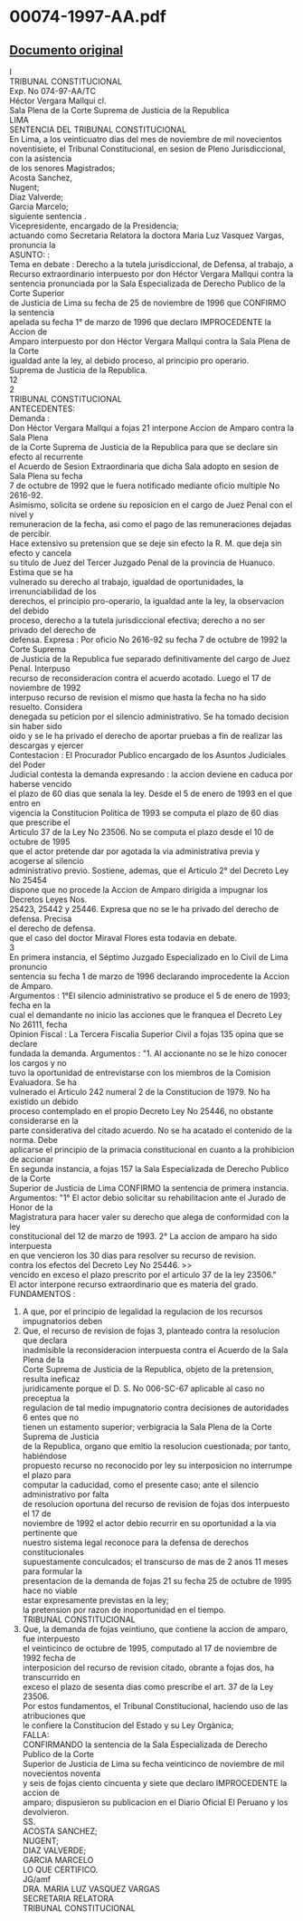 
00074-1997-AA.pdf
=================
  
[Documento original](https://tc.gob.pe/jurisprudencia/1998/00074-1997-AA.pdf)  
---  
I  
TRIBUNAL CONSTITUCIONAL  
Exp. No 074-97-AA/TC  
Héctor Vergara Mallqui cl.  
Sala Plena de la Corte Suprema de Justicia de la Republica  
LIMA  
SENTENCIA DEL TRIBUNAL CONSTITUCIONAL  
En Lima, a los veinticuatro dias del mes de noviembre de mil novecientos  
noventisiete, el Tribunal Constitucional, en sesion de Pleno Jurisdiccional, con la asistencia  
de los senores Magistrados;  
Acosta Sanchez,  
Nugent;  
Diaz Valverde;  
Garcia Marcelo;  
siguiente sentencia .  
Vicepresidente, encargado de la Presidencia;  
actuando como Secretaria Relatora la doctora Maria Luz Vasquez Vargas, pronuncia la  
ASUNTO: :  
Tema en debate : Derecho a la tutela jurisdiccional, de Defensa, al trabajo, a  
Recurso extraordinario interpuesto por don Héctor Vergara Mallqui contra la  
sentencia pronunciada por la Sala Especializada de Derecho Publico de la Corte Superior  
de Justicia de Lima su fecha de 25 de noviembre de 1996 que CONFIRMO la sentencia  
apelada su fecha 1° de marzo de 1996 que declaro IMPROCEDENTE la Accion de  
Amparo interpuesto por don Héctor Vergara Mallqui contra la Sala Plena de la Corte  
igualdad ante la ley, al debido proceso, al principio pro operario.  
Suprema de Justicia de la Republica.  
12  
2  
TRIBUNAL CONSTITUCIONAL  
ANTECEDENTES:  
Demanda :  
Don Héctor Vergara Mallqui a fojas 21 interpone Accion de Amparo contra la Sala Plena  
de la Corte Suprema de Justicia de la Republica para que se declare sin efecto al recurrente  
el Acuerdo de Sesion Extraordinaria que dicha Sala adopto en sesion de Sala Plena su fecha  
7 de octubre de 1992 que le fuera notificado mediante oficio multiple No 2616-92.  
Asimismo, solicita se ordene su reposicion en el cargo de Juez Penal con el nivel y  
remuneracion de la fecha, asi como el pago de las remuneraciones dejadas de percibir.  
Hace extensivo su pretension que se deje sin efecto la R. M. que deja sin efecto y cancela  
su titulo de Juez del Tercer Juzgado Penal de la provincia de Huanuco. Estima que se ha  
vulnerado su derecho al trabajo, igualdad de oportunidades, la irrenunciabilidad de los  
derechos, el principio pro-operario, la igualdad ante la ley, la observacion del debido  
proceso, derecho a la tutela jurisdiccional efectiva; derecho a no ser privado del derecho de  
defensa. Expresa : Por oficio No 2616-92 su fecha 7 de octubre de 1992 la Corte Suprema  
de Justicia de la Republica fue separado definitivamente del cargo de Juez Penal. Interpuso  
recurso de reconsideracion contra el acuerdo acotado. Luego el 17 de noviembre de 1992  
interpuso recurso de revision el mismo que hasta la fecha no ha sido resuelto. Considera  
denegada su peticion por el silencio administrativo. Se ha tomado decision sin haber sido  
oido y se le ha privado el derecho de aportar pruebas a fin de realizar las descargas y ejercer  
Contestacion : El Procurador Publico encargado de los Asuntos Judiciales del Poder  
Judicial contesta la demanda expresando : la accion deviene en caduca por haberse vencido  
el plazo de 60 dias que senala la ley. Desde el 5 de enero de 1993 en el que entro en  
vigencia la Constitucion Politica de 1993 se computa el plazo de 60 dias que prescribe el  
Articulo 37 de la Ley No 23506. No se computa el plazo desde el 10 de octubre de 1995  
que el actor pretende dar por agotada la via administrativa previa y acogerse al silencio  
administrativo previo. Sostiene, ademas, que el Articulo 2° del Decreto Ley No 25454  
dispone que no procede la Accion de Amparo dirigida a impugnar los Decretos Leyes Nos.  
25423, 25442 y 25446. Expresa que no se le ha privado del derecho de defensa. Precisa  
el derecho de defensa.  
que el caso del doctor Miraval Flores esta todavia en debate.  
3  
En primera instancia, el Séptimo Juzgado Especializado en lo Civil de Lima pronuncio  
sentencia su fecha 1 de marzo de 1996 declarando improcedente la Accion de Amparo.  
Argumentos : 1°El silencio administrativo se produce el 5 de enero de 1993; fecha en la  
cual el demandante no inicio las acciones que le franquea el Decreto Ley No 26111, fecha  
Opinion Fiscal : La Tercera Fiscalia Superior Civil a fojas 135 opina que se declare  
fundada la demanda. Argumentos : "1. Al accionante no se le hizo conocer los cargos y no  
tuvo la oportunidad de entrevistarse con los miembros de la Comision Evaluadora. Se ha  
vulnerado el Articulo 242 numeral 2 de la Constitucion de 1979. No ha existido un debido  
proceso contemplado en el propio Decreto Ley No 25446, no obstante considerarse en la  
parte considerativa del citado acuerdo. No se ha acatado el contenido de la norma. Debe  
aplicarse el principio de la primacia constitucional en cuanto a la prohibicion de accionar  
En segunda instancia, a fojas 157 la Sala Especializada de Derecho Publico de la Corte  
Superior de Justicia de Lima CONFIRMO la sentencia de primera instancia.  
Argumentos: "1° El actor debio solicitar su rehabilitacion ante el Jurado de Honor de la  
Magistratura para hacer valer su derecho que alega de conformidad con la ley  
constitucional del 12 de marzo de 1993. 2° La accion de amparo ha sido interpuesta  
en que vencieron los 30 dias para resolver su recurso de revision.  
contra los efectos del Decreto Ley No 25446. >>  
vencido en exceso el plazo prescrito por el articulo 37 de la ley 23506."  
El actor interpone recurso extraordinario que es materia del grado.  
FUNDAMENTOS :  
1. A que, por el principio de legalidad la regulacion de los recursos impugnatorios deben  
2. Que, el recurso de revision de fojas 3, planteado contra la resolucion que declara  
inadmisible la reconsideracion interpuesta contra el Acuerdo de la Sala Plena de la  
Corte Suprema de Justicia de la Republica, objeto de la pretension, resulta ineficaz  
juridicamente porque el D. S. No 006-SC-67 aplicable al caso no preceptua la  
regulacion de tal medio impugnatorio contra decisiones de autoridades 6 entes que no  
tienen un estamento superior; verbigracia la Sala Plena de la Corte Suprema de Justicia  
de la Republica, organo que emitio la resolucion cuestionada; por tanto, habiéndose  
propuesto recurso no reconocido por ley su interposicion no interrumpe el plazo para  
computar la caducidad, como el presente caso; ante el silencio administrativo por falta  
de resolucion oportuna del recurso de revision de fojas dos interpuesto el 17 de  
noviembre de 1992 el actor debio recurrir en su oportunidad a la via pertinente que  
nuestro sistema legal reconoce para la defensa de derechos constitucionales  
supuestamente conculcados; el transcurso de mas de 2 anos 11 meses para formular la  
presentacion de la demanda de fojas 21 su fecha 25 de octubre de 1995 hace no viable  
estar expresamente previstas en la ley;  
la pretension por razon de inoportunidad en el tiempo.  
TRIBUNAL CONSTITUCIONAL  
3. Que, la demanda de fojas veintiuno, que contiene la accion de amparo, fue interpuesto  
el veinticinco de octubre de 1995, computado al 17 de noviembre de 1992 fecha de  
interposicion del recurso de revision citado, obrante a fojas dos, ha transcurrido en  
exceso el plazo de sesenta dias como prescribe el art. 37 de la Ley 23506.  
Por estos fundamentos, el Tribunal Constitucional, haciendo uso de las atribuciones que  
le confiere la Constitucion del Estado y su Ley Orgànica;  
FALLA:  
CONFIRMANDO la sentencia de la Sala Especializada de Derecho Publico de la Corte  
Superior de Justicia de Lima su fecha veinticinco de noviembre de mil novecientos noventa  
y seis de fojas ciento cincuenta y siete que declaro IMPROCEDENTE la accion de  
amparo; dispusieron su publicacion en el Diario Oficial El Peruano y los devolvieron.  
SS.  
ACOSTA SANCHEZ;  
NUGENT;  
DIAZ VALVERDE;  
GARCIA MARCELO  
LO QUE CERTIFICO.  
JG/amf  
DRA. MARIA LUZ VASQUEZ VARGAS  
SECRETARIA RELATORA  
TRIBUNAL CONSTITUCIONAL